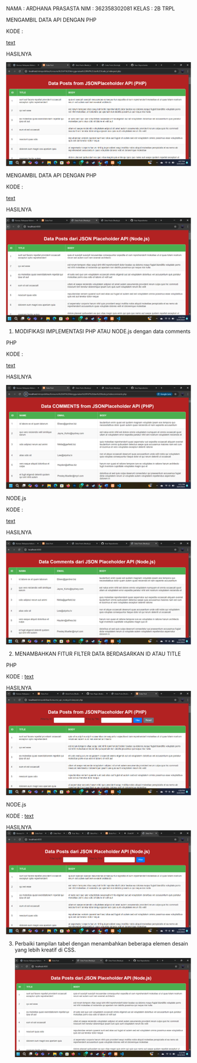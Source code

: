 NAMA    : ARDHANA PRASASTA
NIM     : 362358302081
KELAS   : 2B TRPL

MENGAMBIL DATA API DENGAN PHP

KODE : 

[text](/assets/indexpost.php)

HASILNYA

![alt text](/assets/image.png)

MENGAMBIL DATA API DENGAN PHP

KODE :

[text](/assets/indexpost.js)

HASILNYA

![alt text](/assets/image-1.png)

1. MODIFIKASI IMPLEMENTASI PHP ATAU NODE.js dengan data comments

PHP 

KODE :

[text](indexcomments.php)

HASILNYA

![alt text](/assets/image-2.png)

NODE.js

KODE :

[text](jsoncomments.js)

HASILNYA

![alt text](/assets/image-3.png)


2. MENAMBAHKAN FITUR FILTER DATA BERDASARKAN ID ATAU TITLE

PHP

KODE :
[text](indexpost.php)

HASILNYA
![alt text](/assets/image-4.png)


NODE.js

KODE :
[text](indexpost.js)

HASILNYA
![alt text](/assets/image-5.png)


3. 	Perbaiki tampilan tabel dengan menambahkan beberapa elemen desain yang lebih kreatif di CSS.

    ![alt text](/assets/image-1.png)













